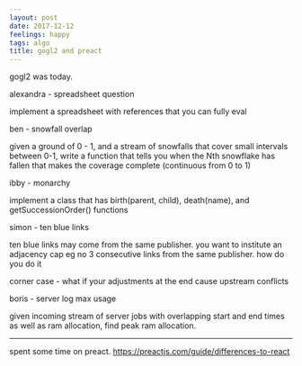 ```yaml
---
layout: post
date: 2017-12-12
feelings: happy
tags: algo
title: gogl2 and preact
---
```


gogl2 was today.

alexandra - spreadsheet question

implement a spreadsheet with references that you can fully eval

ben - snowfall overlap

given a ground of 0 - 1, and a stream of snowfalls that cover small intervals between 0-1, write a function that tells you when the Nth snowflake has fallen that makes the coverage complete (continuous from 0 to 1)

ibby - monarchy

implement a class that has birth(parent, child), death(name), and getSuccessionOrder() functions

simon - ten blue links

ten blue links may come from the same publisher. you want to institute an adjacency cap eg no 3 consecutive links from the same publisher. how do you do it

corner case - what if your adjustments at the end cause upstream conflicts

boris - server log max usage

given incoming stream of server jobs with overlapping start and end times as well as ram allocation, find peak ram allocation.


---

spent some time on preact. <https://preactjs.com/guide/differences-to-react>
